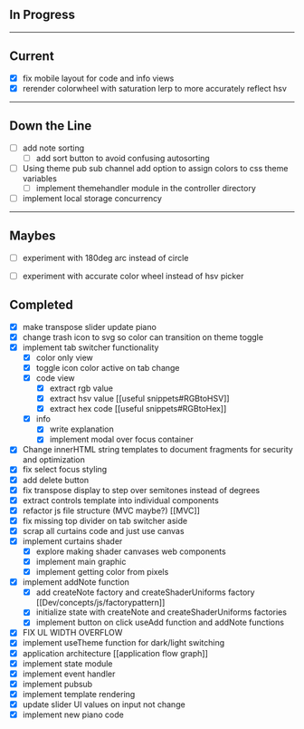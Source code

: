 
## In Progress

---

## Current
- [x] fix mobile layout for code and info views
- [x] rerender colorwheel with saturation lerp to more accurately reflect hsv
---

## Down the Line

- [ ] add note sorting
	- [ ] add sort button to avoid confusing autosorting
- [ ] Using theme pub sub channel add option to assign colors to css theme variables
	- [ ] implement themehandler module in the controller directory
- [ ] implement local storage concurrency

 ---
 
 ## Maybes
- [ ] experiment with 180deg arc instead of circle
- [ ] experiment with accurate color wheel instead of hsv picker


## Completed
- [x] make transpose slider update piano
- [x] change trash icon to svg so color can transition on theme toggle
- [x] implement tab switcher functionality
	- [x] color only view
	- [x] toggle icon color active on tab change
	- [x] code view
		- [x] extract rgb value
		- [x] extract hsv value [[useful snippets#RGBtoHSV]]
		- [x] extract hex code [[useful snippets#RGBtoHex]]
	- [x] info
		- [x] write explanation
		- [x] implement modal over focus container
- [x] Change innerHTML string templates to document fragments for security and optimization
- [x] fix select focus styling
- [x] add delete button
- [x] fix transpose display to step over semitones instead of degrees
- [x] extract controls template into individual components
- [x] refactor js file structure (MVC maybe?) [[MVC]]
- [x] fix missing top divider on tab switcher aside
- [x] scrap all curtains code and just use canvas
- [x] implement curtains shader
	- [x] explore making shader canvases web components
	- [x] implement main graphic
	- [x] implement getting color from pixels
- [x] implement addNote function
	- [x] add createNote factory and createShaderUniforms factory [[Dev/concepts/js/factorypattern]]
	- [x] initialize state with createNote and createShaderUniforms factories
	- [x] implement button on click useAdd function and addNote functions
- [x] FIX UL WIDTH OVERFLOW
- [x] implement useTheme function for dark/light switching
- [x] application architecture [[application flow graph]]
- [x] implement state module
- [x] implement event handler
- [x] implement pubsub 
- [x] implement template rendering
- [x] update slider UI values on input not change
- [x] implement new piano code